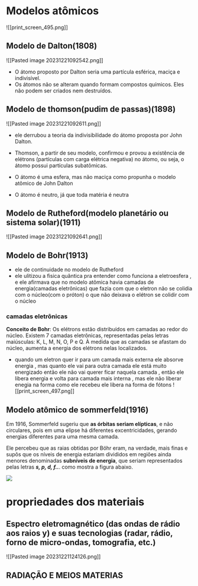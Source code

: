 # Modelos atômicos 

![[print_screen_495.png]]

## Modelo de Dalton(1808)
![[Pasted image 20231221092542.png]]
- O átomo proposto por Dalton seria uma partícula esférica, maciça e indivisível.
- Os átomos não se alteram quando formam compostos químicos. Eles não podem ser criados nem destruídos.
## Modelo de thomson(pudim de passas)(1898)

![[Pasted image 20231221092611.png]]
- ele derrubou a teoria da indivisibilidade do átomo proposta por John Dalton.

- Thomson, a partir de seu modelo, confirmou e provou a existência de elétrons (partículas com carga elétrica negativa) no átomo, ou seja, o átomo possui partículas subatômicas.

- O átomo é uma esfera, mas não maciça como propunha o modelo atômico de John Dalton

- O átomo é neutro, já que toda matéria é neutra


## Modelo de Rutheford(modelo planetário ou sistema solar)(1911)
![[Pasted image 20231221092641.png]]

## Modelo de Bohr(1913)
- ele de continuidade no modelo de Rutheford 
- ele ulitizou a fisica quântica pra entender como funciona a eletroesfera , e ele afirmava que no  modelo atômica havia camadas de energia(camadas eletrônicas) que fazia com que o eletron não se colidia com o núcleo(com o próton) o que não deixava o elétron se colidir com  o núcleo

### camadas eletrônicas

**Conceito de Bohr**: Os elétrons estão distribuídos em camadas ao redor do núcleo. Existem 7 camadas eletrônicas, representadas pelas letras maiúsculas: K, L, M, N, O, P e Q. À medida que as camadas se afastam do núcleo, aumenta a energia dos elétrons nelas localizados.

- quando um eletron quer ir para um camada mais externa ele absorve energia , mas quanto ele vai para outra camada ele está muito energizado então ele não vai querer ficar naquela camada , então ele libera energia e volta para camada mais interna , mas ele não liberar enegia na forma como ele recebeu ele libera na forma de fótons
![[print_screen_497.png]]
## Modelo atômico de sommerfeld(1916)

Em 1916, Sommerfeld sugeriu que **as órbitas seriam elípticas**, e não circulares, pois em uma elipse há diferentes excentricidades, gerando energias diferentes para uma mesma camada.

Ele percebeu que as raias obtidas por Böhr eram, na verdade, mais finas e supôs que os níveis de energia estariam divididos em regiões ainda menores denominadas **subníveis de energia**, que seriam representados pelas letras **_s, p, d, f.._**. como mostra a figura abaixo.

![](https://content.querobolsa.com.br/assets/4d821a64-c922-4b0b-8e15-684f5ee547ef)
# propriedades dos materiais 


## Espectro eletromagnético (das ondas de rádio aos raios y) e suas tecnologias (radar, rádio, forno de micro-ondas, tomografia, etc.)

![[Pasted image 20231221124126.png]]



## RADIAÇÃO E MEIOS MATERIAS

